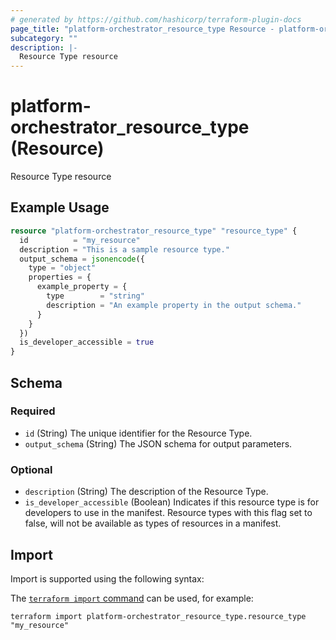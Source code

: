 ```yaml
---
# generated by https://github.com/hashicorp/terraform-plugin-docs
page_title: "platform-orchestrator_resource_type Resource - platform-orchestrator"
subcategory: ""
description: |-
  Resource Type resource
---
```


# platform-orchestrator_resource_type (Resource)

Resource Type resource

## Example Usage

```terraform
resource "platform-orchestrator_resource_type" "resource_type" {
  id          = "my_resource"
  description = "This is a sample resource type."
  output_schema = jsonencode({
    type = "object"
    properties = {
      example_property = {
        type        = "string"
        description = "An example property in the output schema."
      }
    }
  })
  is_developer_accessible = true
}
```

<!-- schema generated by tfplugindocs -->
## Schema

### Required

- `id` (String) The unique identifier for the Resource Type.
- `output_schema` (String) The JSON schema for output parameters.

### Optional

- `description` (String) The description of the Resource Type.
- `is_developer_accessible` (Boolean) Indicates if this resource type is for developers to use in the manifest. Resource types with this flag set to false, will not be available as types of resources in a manifest.

## Import

Import is supported using the following syntax:

The [`terraform import` command](https://developer.hashicorp.com/terraform/cli/commands/import) can be used, for example:

```shell
terraform import platform-orchestrator_resource_type.resource_type "my_resource"
```
